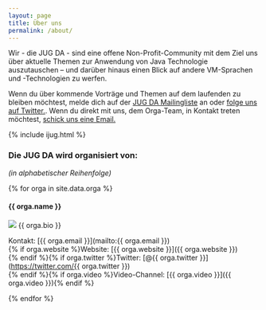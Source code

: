 ```yaml
---
layout: page
title: Über uns
permalink: /about/
---
```


Wir - die JUG DA - sind eine offene Non-Profit-Community mit dem Ziel uns über aktuelle Themen zur Anwendung von Java Technologie auszutauschen – und darüber hinaus einen Blick auf andere VM-Sprachen und -Technologien zu werfen.

Wenn du über kommende Vorträge und Themen auf dem laufenden zu bleiben möchtest, melde dich auf der [JUG DA Mailingliste](https://groups.google.com/group/jug-da) an oder [folge uns auf Twitter.](https://twitter.com/JUG_DA).
Wenn du direkt mit uns, dem Orga-Team, in Kontakt treten möchtest, [schick uns eine Email.](mailto:info@jug-da.de)

{% include ijug.html %}

### Die JUG DA wird organisiert von:

_(in alphabetischer Reihenfolge)_

{% for orga in site.data.orga %}
#### {{ orga.name }}

<p class="orgaperson">
<img src="{{ orga.image }}" class="orgapic"/>
{{ orga.bio }}
</p>

Kontakt: [{{ orga.email }}](mailto:{{ orga.email }})<br/>
{% if orga.website %}Website: [{{ orga.website }}]({{ orga.website }})<br/>{% endif %}{% if orga.twitter %}Twitter: [@{{ orga.twitter }}](https://twitter.com/{{ orga.twitter }})<br/>{% endif %}{% if orga.video %}Video-Channel: [{{ orga.video }}]({{ orga.video }}){% endif %}

{% endfor %}
